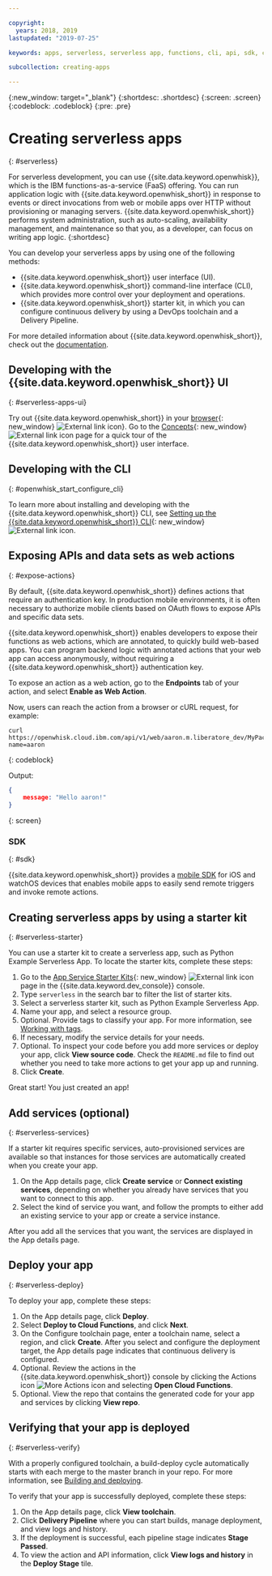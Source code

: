 ```yaml
---

copyright:
  years: 2018, 2019
lastupdated: "2019-07-25"

keywords: apps, serverless, serverless app, functions, cli, api, sdk, create serverless app, serverless app tutorial

subcollection: creating-apps

---
```

{:new_window: target="_blank"}
{:shortdesc: .shortdesc}
{:screen: .screen}
{:codeblock: .codeblock}
{:pre: .pre}

# Creating serverless apps
{: #serverless}

For serverless development, you can use {{site.data.keyword.openwhisk}}, which is the IBM functions-as-a-service (FaaS) offering. You can run application logic with {{site.data.keyword.openwhisk_short}} in response to events or direct invocations from web or mobile apps over HTTP without provisioning or managing servers. {{site.data.keyword.openwhisk_short}} performs system administration, such as auto-scaling, availability management, and maintenance so that you, as a developer, can focus on writing app logic.
{:shortdesc}

You can develop your serverless apps by using one of the following methods:
* {{site.data.keyword.openwhisk_short}} user interface (UI).
* {{site.data.keyword.openwhisk_short}} command-line interface (CLI), which provides more control over your deployment and operations.
* {{site.data.keyword.openwhisk_short}} starter kit, in which you can configure continuous delivery by using a DevOps toolchain and a Delivery Pipeline.

For more detailed information about {{site.data.keyword.openwhisk_short}}, check out the [documentation](/docs/openwhisk?topic=cloud-functions-getting_started).


## Developing with the {{site.data.keyword.openwhisk_short}} UI
{: #serverless-apps-ui}

Try out {{site.data.keyword.openwhisk_short}} in your [browser](https://{DomainName}/functions/actions){: new_window} ![External link icon](../icons/launch-glyph.svg "External link icon")}. Go to the [Concepts](https://{DomainName}/functions/learn){: new_window} ![External link icon](../icons/launch-glyph.svg "External link icon") page for a quick tour of the {{site.data.keyword.openwhisk_short}} user interface.

## Developing with the CLI
{: #openwhisk_start_configure_cli}

To learn more about installing and developing with the {{site.data.keyword.openwhisk_short}} CLI, see [Setting up the {{site.data.keyword.openwhisk_short}} CLI](https://{DomainName}/functions/cli){: new_window} ![External link icon](../icons/launch-glyph.svg "External link icon").

## Exposing APIs and data sets as web actions
{: #expose-actions}

By default, {{site.data.keyword.openwhisk_short}} defines actions that require an authentication key. In production mobile environments, it is often necessary to authorize mobile clients based on OAuth flows to expose APIs and specific data sets.

{{site.data.keyword.openwhisk_short}} enables developers to expose their functions as web actions, which are annotated, to quickly build web-based apps. You can program backend logic with annotated actions that your web app can access anonymously, without requiring a {{site.data.keyword.openwhisk_short}} authentication key.

To expose an action as a web action, go to the **Endpoints** tab of your action, and select **Enable as Web Action**.

Now, users can reach the action from a browser or cURL request, for example:
```
curl https://openwhisk.cloud.ibm.com/api/v1/web/aaron.m.liberatore_dev/MyPackage/helloWorld.json?name=aaron
```
{: codeblock}

Output:
```json
{
    message: "Hello aaron!"
}
```
{: screen}

### SDK
{: #sdk}

{{site.data.keyword.openwhisk_short}} provides a [mobile SDK](/docs/openwhisk?topic=cloud-functions-pkg_mobile_sdk) for iOS and watchOS devices that enables mobile apps to easily send remote triggers and invoke remote actions.

## Creating serverless apps by using a starter kit
{: #serverless-starter}

You can use a starter kit to create a serverless app, such as Python Example Serverless App. To locate the starter kits, complete these steps:

1. Go to the [App Service Starter Kits](https://{DomainName}/developer/appservice/starter-kits){: new_window} ![External link icon](../icons/launch-glyph.svg "External link icon") page in the {{site.data.keyword.dev_console}} console.
2. Type `serverless` in the search bar to filter the list of starter kits.
3. Select a serverless starter kit, such as Python Example Serverless App.
4. Name your app, and select a resource group.
5. Optional. Provide tags to classify your app. For more information, see [Working with tags](/docs/resources?topic=resources-tag).
6. If necessary, modify the service details for your needs.
7. Optional. To inspect your code before you add more services or deploy your app, click **View source code**. Check the `README.md` file to find out whether you need to take more actions to get your app up and running.
8. Click **Create**.

Great start! You just created an app!

## Add services (optional)
{: #serverless-services}

If a starter kit requires specific services, auto-provisioned services are available so that instances for those services are automatically created when you create your app.

1. On the App details page, click **Create service** or **Connect existing services**, depending on whether you already have services that you want to connect to this app.
2. Select the kind of service you want, and follow the prompts to either add an existing service to your app or create a service instance.

After you add all the services that you want, the services are displayed in the App details page.

## Deploy your app
{: #serverless-deploy}

To deploy your app, complete these steps:

1. On the App details page, click **Deploy**.
2. Select **Deploy to Cloud Functions**, and click **Next**.
3. On the Configure toolchain page, enter a toolchain name, select a region, and click **Create**. After you select and configure the deployment target, the App details page indicates that continuous delivery is configured.
4. Optional. Review the actions in the {{site.data.keyword.openwhisk_short}} console by clicking the Actions icon ![More Actions icon](../icons/action-menu-icon.svg) and selecting **Open Cloud Functions**.
5. Optional. View the repo that contains the generated code for your app and services by clicking **View repo**.

## Verifying that your app is deployed
{: #serverless-verify}

With a properly configured toolchain, a build-deploy cycle automatically starts with each merge to the master branch in your repo. For more information, see [Building and deploying](/docs/services/ContinuousDelivery?topic=ContinuousDelivery-deliverypipeline_build_deploy).

To verify that your app is successfully deployed, complete these steps:

1. On the App details page, click **View toolchain**.
2. Click **Delivery Pipeline** where you can start builds, manage deployment, and view logs and history.
3. If the deployment is successful, each pipeline stage indicates **Stage Passed**.
4. To view the action and API information, click **View logs and history** in the **Deploy Stage** tile.

